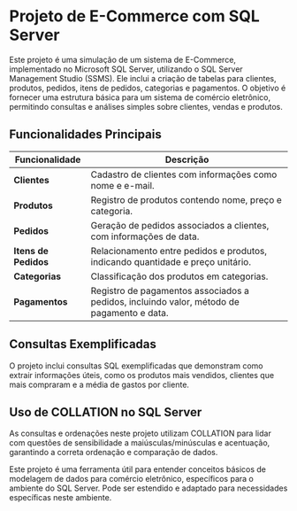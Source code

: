 # Projeto de E-Commerce com SQL Server

Este projeto é uma simulação de um sistema de E-Commerce, implementado no Microsoft SQL Server, utilizando o SQL Server Management Studio (SSMS). Ele inclui a criação de tabelas para clientes, produtos, pedidos, itens de pedidos, categorias e pagamentos. O objetivo é fornecer uma estrutura básica para um sistema de comércio eletrônico, permitindo consultas e análises simples sobre clientes, vendas e produtos.

## Funcionalidades Principais

| Funcionalidade       | Descrição                                                                                    |
|----------------------|----------------------------------------------------------------------------------------------|
| **Clientes**         | Cadastro de clientes com informações como nome e e-mail.                                   |
| **Produtos**         | Registro de produtos contendo nome, preço e categoria.                                      |
| **Pedidos**          | Geração de pedidos associados a clientes, com informações de data.                           |
| **Itens de Pedidos** | Relacionamento entre pedidos e produtos, indicando quantidade e preço unitário.               |
| **Categorias**       | Classificação dos produtos em categorias.                                                    |
| **Pagamentos**       | Registro de pagamentos associados a pedidos, incluindo valor, método de pagamento e data.     |

## Consultas Exemplificadas

O projeto inclui consultas SQL exemplificadas que demonstram como extrair informações úteis, como os produtos mais vendidos, clientes que mais compraram e a média de gastos por cliente.

## Uso de COLLATION no SQL Server

As consultas e ordenações neste projeto utilizam COLLATION para lidar com questões de sensibilidade a maiúsculas/minúsculas e acentuação, garantindo a correta ordenação e comparação de dados.

Este projeto é uma ferramenta útil para entender conceitos básicos de modelagem de dados para comércio eletrônico, específicos para o ambiente do SQL Server. Pode ser estendido e adaptado para necessidades específicas neste ambiente.

